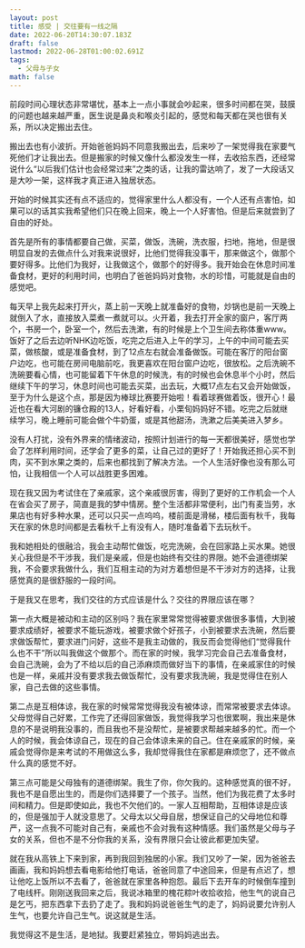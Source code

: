 ```yaml
---
layout: post
title: 感受 | 交往要有一线之隔
date: 2022-06-20T14:30:07.183Z
draft: false
lastmod: 2022-06-28T01:00:02.691Z
tags:
  - 父母与子女
math: false
---
```

前段时间心理状态非常堪忧，基本上一点小事就会吵起来，很多时间都在哭，鼓膜的问题也越来越严重，医生说是鼻炎和喉炎引起的，感觉和每天都在哭也很有关系，所以决定搬出去住。

搬出去也有小波折。开始爸爸妈妈不同意我搬出去，后来吵了一架觉得我在家要气死他们才让我出去。但是搬家的时候又像什么都没发生一样，去收拾东西，还经常说什么“以后我们估计也会经常过来”之类的话，让我的雷达响了，发了一大段话又是大吵一架，这样我才真正进入独居状态。

开始的时候其实还有点不适应的，觉得家里什么人都没有，一个人还有点害怕，如果可以的话其实我希望他们只在晚上回来，晚上一个人好害怕。但是后来就尝到了自由的好处。

首先是所有的事情都要自己做，买菜，做饭，洗碗，洗衣服，扫地，拖地，但是很明显自发的去做点什么对我来说很好，比他们觉得我没事干，那来做这个，做那个要好得多。比他们为我好，让我做这个，做那个的好得多。我开始会在休息时间准备食材，更好的利用时间，也明白了爸爸妈妈对食物，水的珍惜，可能就是自由的感觉吧。

每天早上我先起来打开火，蒸上前一天晚上就准备好的食物，炒锅也是前一天晚上就倒入了水，直接放入菜煮一煮就可以。火开着，我去打开全家的窗户，客厅两个，书房一个，卧室一个，然后去洗漱，有的时候是上个卫生间去称体重www。饭好了之后去边听NHK边吃饭，吃完之后进入上午的学习，上午的中间可能去买菜，做核酸，或是准备食材，到了12点左右就会准备做饭。可能在客厅的阳台窗户边吃，也可能在房间电脑前吃，我更喜欢在阳台窗户边吃，很放松。之后洗碗不洗碗要看心情，也可能留着下午休息的时候洗，有的时候也会休息半个小时，然后继续下午的学习，休息时间也可能去买菜，出去玩，大概17点左右又会开始做饭，至于为什么是这个点，那是因为棒球比赛要开始啦！看着球赛做着饭，很开心！最近也在看大河剧的镰仓殿的13人，好看好看，小栗旬妈妈好不错。吃完之后就继续学习，晚上睡前可能会做个牛奶蛋，或是其他甜汤，洗漱之后美美进入梦乡。

没有人打扰，没有外界来的情绪波动，按照计划进行的每一天都很美好，感觉也学会了怎样利用时间，还学会了更多的菜，让自己过的更好了！开始我还担心买不到肉，买不到水果之类的，后来也都找到了解决方法。一个人生活好像也没有那么可怕，让我相信一个人可以战胜更多困难。

现在我又因为考试住在了亲戚家，这个亲戚很厉害，得到了更好的工作机会一个人在省会买了房子，简直是我的梦中情房。整个生活都非常便利，出门有麦当劳，水果店也有好多种水果，还可以只买一点呜呜，楼前面是滑梯，楼后面有秋千，我每天在家的休息时间都是去看秋千上有没有人，随时准备着下去玩秋千。

我和她相处的很融洽，我会主动帮忙做饭，吃完洗碗，会在回家路上买水果。她很关心我但是不干涉我，我们是亲戚，但是也始终有交往的界限。她不会道德绑架我，不会要求我做什么，我们互相主动的为对方着想但是不干涉对方的选择，让我感觉真的是很舒服的一段时间。

于是我又在思考，我们交往的方式应该是什么？交往的界限应该在哪？

第一点大概是被动和主动的区别吗？我在家里常常觉得被要求做很多事情，大到被要求成绩好，被要求不能玩游戏，被要求做个好孩子，小到被要求去洗碗，然后要求做饭帮忙，要求进门问好，这些不是我主动做的，我反而会觉得他们“觉得我什么也不干”所以叫我做这个做那个。而在家的时候，我学习完会自己去准备食材，会自己洗碗，会为了不给以后的自己添麻烦而做好当下的事情，在亲戚家住的时候也是一样，亲戚并没有要求我去做饭帮忙，没有要求我洗碗，我是觉得住在别人家，自己去做的这些事情。

第二点是互相体谅，我在家的时候常常觉得我没有被体谅，而常常被要求去体谅。父母觉得自己好累，工作完了还得回家做饭，我觉得我学习也很累啊，我出来是休息的不是说明我没事的，而且我也不是没帮忙，是被要求帮越来越多的忙。而一个人的时候，我会体谅自己，现在的自己会体谅未来的自己。住在亲戚家的时候，亲戚会觉得你是来考试的不用做这么多，我却觉得我住在家都是麻烦您了，还不做点什么真的感觉不好。

第三点可能是父母独有的道德绑架。我生了你，你欠我的。这种感觉真的很不好，我也不是自愿出生的，而是你们选择要了一个孩子。当然，他们为我花费了太多时间和精力。但是即使如此，我也不欠他们的。一家人互相帮助，互相体谅是应该的，但是强加于人就没意思了。父母太以父母自居，想保证自己的父母地位和尊严，这一点我不可能对自己有，亲戚也不会对我有这种情感。我们虽然是父母与子女的关系，但也不是不分你我的关系，没有界限只会让彼此都更加失望。

就在我从高铁上下来到家，再到我回到独居的小家。我们又吵了一架，因为爸爸去画画，我和妈妈想去看电影给他打电话，爸爸同意了中途回来，但是有点迟了，想让他吃上饭所以不去看了，爸爸就在家里各种抱怨。最后下去开车的时候倒车撞到了电线杆。刚刚送我回来之后，我说冰箱里的槐花粽叶收拾收拾，他生气的说自己是乞丐，把东西拿下去扔了走了。我和妈妈说爸爸生气的走了，妈妈说要允许别人生气，也要允许自己生气。说这就是生活。

我觉得这不是生活，是地狱。我要赶紧独立，带妈妈逃出去。